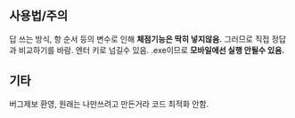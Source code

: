 ## 사용법/주의
답 쓰는 방식, 항 순서 등의 변수로 인해 **체점기능은 딱히 넣지않음.**
그러므로 직접 정답과 비교하기를 바람.
엔터 키로 넘길수 있음.
.exe이므로 **모바일에선 실행 안될수 있음.**
## 기타
버그제보 환영, 
원래는 나만쓰려고 만든거라 코드 최적화 안함.

